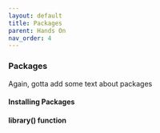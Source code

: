 ```yaml
---
layout: default
title: Packages
parent: Hands On
nav_order: 4
---
```

### **Packages**

Again, gotta add some text about packages

#### **Installing Packages**

#### **library() function**
